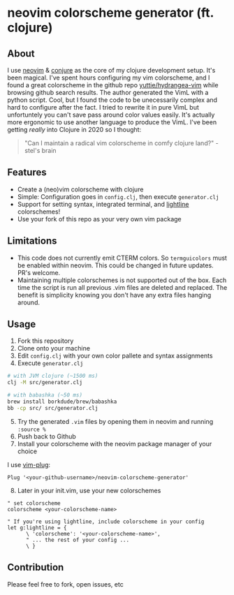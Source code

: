 # neovim colorscheme generator (ft. clojure)

About
------------------------------
I use [neovim](https://neovim.io) & [conjure](https://conjure.fun) as the core of my clojure development setup. It's been magical. I've spent hours configuring my vim colorscheme, and I found a great colorscheme in the github repo [yuttie/hydrangea-vim](https://github.com/yuttie/hydrangea-vim) while browsing github search results. The author generated the VimL with a python script. Cool, but I found the code to be unecessarily complex and hard to configure after the fact. I tried to rewrite it in pure VimL but unfortuntely you can't save pass around color values easily. It's actually more ergonomic to use another language to produce the VimL. I've been getting *really* into Clojure in 2020 so I thought:
> "Can I maintain a radical vim colorscheme in comfy clojure land?" - stel's brain

Features
-----------------------------
* Create a (neo)vim colorscheme with clojure
* Simple: Configuration goes in `config.clj`, then execute `generator.clj`
* Support for setting syntax, integrated terminal, and [lightline](https://github.com/itchyny/lightline.vim) colorschemes!
* Use your fork of this repo as your very own vim package

Limitations
-----------------------------
* This code does not currently emit CTERM colors. So `termguicolors` must be enabled within neovim. This could be changed in future updates. PR's welcome.
* Maintaining multiple colorschemes is not supported out of the box. Each time the script is run all previous .vim files are deleted and replaced. The benefit is simplicity knowing you don't have any extra files hanging around.

Usage
------------------------------
1. Fork this repository
2. Clone onto your machine
3. Edit `config.clj` with your own color pallete and syntax assignments
4. Execute `generator.clj`

```bash
# with JVM clojure (~1500 ms)
clj -M src/generator.clj

# with babashka (~50 ms)
brew install borkdude/brew/babashka
bb -cp src/ src/generator.clj
```

5. Try the generated `.vim` files by opening them in neovim and running `:source %`
6. Push back to Github
7. Install your colorscheme with the neovim package manager of your choice

I use [vim-plug](https://github.com/junegunn/vim-plug):
```viml
Plug '<your-github-username>/neovim-colorscheme-generator'
```

8. Later in your init.vim, use your new colorschemes

```viml
" set colorscheme
colorscheme <your-colorscheme-name>

" If you're using lightline, include colorscheme in your config
let g:lightline = {
      \ 'colorscheme': '<your-colorscheme-name>',
      " ... the rest of your config ...
      \ }
```

## Contribution
Please feel free to fork, open issues, etc

